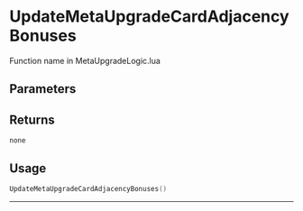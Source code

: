# UpdateMetaUpgradeCardAdjacencyBonuses
Function name in MetaUpgradeLogic.lua
## Parameters

## Returns
`none`
## Usage
```lua
UpdateMetaUpgradeCardAdjacencyBonuses()
```
---
